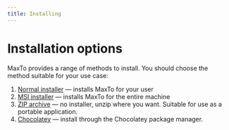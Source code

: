 ```yaml
---
title: Installing
---
```


# Installation options

MaxTo provides a range of methods to install. You should choose the method suitable for your use case:

1. [Normal installer](1_1-normal_installer.md) &mdash; installs MaxTo for your user
2. [MSI installer](1_2-msi_installer.md) &mdash; installs MaxTo for the entire machine
3. [ZIP archive](1_3-zip_archive.md) &mdash; no installer, unzip where you want. Suitable for use as a portable application.
4. [Chocolatey](1_4-chocolatey.md) &mdash; install through the Chocolatey package manager.